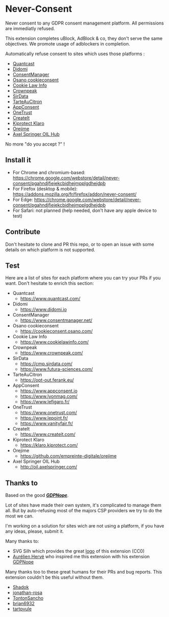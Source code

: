 # Never-Consent
Never consent to any GDPR consent management platform. All permissions are immediatly refused.

This extension completes uBlock, AdBlock & co, they don't serve the same objectives. We promote usage of adblockers in completion.

Automatically refuse consent to sites which uses those platforms :
- [Quantcast](https://www.quantcast.com/)
- [Didomi](https://www.didomi.io)
- [ConsentManager](https://www.consentmanager.net/)
- [Osano cookieconsent](https://cookieconsent.osano.com/)
- [Cookie Law Info](https://www.cookielawinfo.com/)
- [Crownpeak](https://www.crownpeak.com/)
- [SirData](https://cmp.sirdata.com/)
- [TarteAuCitron](https://opt-out.ferank.eu/)
- [AppConsent](https://www.appconsent.io)
- [OneTrust](https://www.onetrust.com/)
- [CreateIt](https://www.createit.com/)
- [Kiprotect Klaro](https://klaro.kiprotect.com/)
- [Orejime](https://github.com/empreinte-digitale/orejime)
- [Axel Springer OIL Hub](http://oil.axelspringer.com/)

No more "do you accept ?" !

## Install it

- For Chrome and chromium-based: https://chrome.google.com/webstore/detail/never-consent/pgahndjfiejekcbidhejmpplgdhejdpb
- For Firefox (desktop & mobile): https://addons.mozilla.org/fr/firefox/addon/never-consent/
- For Edge: https://chrome.google.com/webstore/detail/never-consent/pgahndjfiejekcbidhejmpplgdhejdpb
- For Safari: not planned (help needed, don't have any apple device to test)

## Contribute

Don't hesitate to clone and PR this repo, or to open an issue with some details on which platform is not supported.

## Test
Here are a list of sites for each platform where you can try your PRs if you want. Don't hesitate to enrich this section:

- Quantcast
  - https://www.quantcast.com/
- Didomi
  - https://www.didomi.io
- ConsentManager
  - https://www.consentmanager.net/
- Osano cookieconsent
  - https://cookieconsent.osano.com/
- Cookie Law Info
  - https://www.cookielawinfo.com/
- Crownpeak
  - https://www.crownpeak.com/
- SirData
  - https://cmp.sirdata.com/
  - https://www.futura-sciences.com/
- TarteAuCitron
  - https://opt-out.ferank.eu/
- AppConsent
  - https://www.appconsent.io
  - https://www.lyonmag.com/
  - https://www.lefigaro.fr/
- OneTrust
  - https://www.onetrust.com/
  - https://www.lepoint.fr/
  - https://www.vanityfair.fr/
- CreateIt
  - https://www.createit.com/
- Kiprotect Klaro
  - https://klaro.kiprotect.com/
- Orejime
  - https://github.com/empreinte-digitale/orejime
- Axel Springer OIL Hub
  - http://oil.axelspringer.com/

## Thanks to

Based on the good ***[GDPNope](https://chrome.google.com/webstore/detail/gdpnope/kaobbaeanleebomkmkleekoeefldjcpi?hl=es)***.

Lot of sites have made their own system, it's complicated to manage them all. But by auto-refusing most of the majors CSP providers we try to do the most we can. 

I'm working on a solution for sites wich are not using a platform, if you have any ideas, please, submit it. 

Many thanks to:
- SVG Silh which provides the great [logo](https://svgsilh.com/image/1299163.html) of this extension (CC0)
- [Aurélien Hervé](https://aurelien-herve.com/) who inspired me this extension with his extension [GDPNope](https://chrome.google.com/webstore/detail/gdpnope/kaobbaeanleebomkmkleekoeefldjcpi?hl=es)

Many thanks too to these great humans for their PRs and bug reports. This extension couldn't be this useful without them.
- [Shadok](https://github.com/Shadok)
- [jonathan-rosa](https://github.com/jonathan-rosa)
- [TontonSancho](https://github.com/TontonSancho)
- [brian6932](https://github.com/brian6932)
- [tartpvule](https://github.com/tartpvule)
